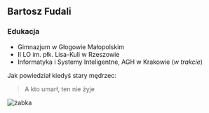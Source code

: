 ## Bartosz Fudali


### Edukacja
* Gimnazjum w Głogowie Małopolskim
* II LO im. płk. Lisa-Kuli w Rzeszowie
* Informatyka i Systemy Inteligentne, AGH w Krakowie (_w trakcie_)

Jak powiedział kiedyś stary mędrzec:
> A kto umarł,
> ten nie żyje





![żabka](https://i.pinimg.com/originals/94/4e/b7/944eb70b31dd2d1b152cfa7b415b929c.jpg)



